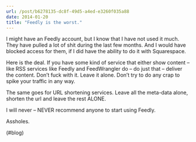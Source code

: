 ```yaml
---
url: /post/b6278135-dc8f-49d5-a4ed-e3260f035a88
date: 2014-01-20
title: "Feedly is the worst."
---
```


I might have an Feedly account, but I know that I have not used it much. They have pulled a lot of shit during the last few months. And I would have blocked access for them, if I did have the ability to do it with Squarespace.



Here is the deal. If you have some kind of service that either show content – like RSS services like Feedly and FeedWrangler do – do just that – deliver the content. Don’t fuck with it. Leave it alone. Don’t try to do any crap to spike your traffic in any way.



The same goes for URL shortening services. Leave all the meta-data alone, shorten the url and leave the rest ALONE.



I will never – NEVER recommend anyone to start using Feedly.



Assholes.



(#blog)